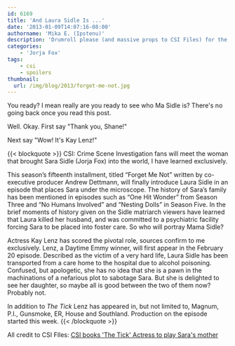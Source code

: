 ```yaml
---
id: 6169
title: 'And Laura Sidle Is ...'
date: '2013-01-09T14:07:16-08:00'
authorname: 'Mika E. (Ipstenu)'
description: 'Drumroll please (and massive props to CSI Files) for the reveal of Ms. Laura Sidle.'
categories:
    - 'Jorja Fox'
tags:
    - csi
    - spoilers
thumbnail:
  url: /img/blog/2013/forget-me-not.jpg
---
```


You ready? I mean really are you ready to see who Ma Sidle is? There's no going back once you read this post.

Well. Okay. First say "Thank you, Shane!"

Next say "Wow! It's Kay Lenz!"

{{< blockquote >}}
CSI: Crime Scene Investigation fans will meet the woman that brought Sara Sidle (Jorja Fox) into the world, I have learned exclusively.

This season’s fifteenth installment, titled “Forget Me Not” written by co-executive producer Andrew Dettmann, will finally introduce Laura Sidle in an episode that places Sara under the microscope. The history of Sara’s family has been mentioned in episodes such as “One Hit Wonder” from Season Three and “No Humans Involved” and “Nesting Dolls” in Season Five. In the brief moments of history given on the Sidle matriarch viewers have learned that Laura killed her husband, and was committed to a psychiatric facility forcing Sara to be placed into foster care. So who will portray Mama Sidle?

Actress Kay Lenz has scored the pivotal role, sources confirm to me exclusively. Lenz, a Daytime Emmy winner, will first appear in the February 20 episode. Described as the victim of a very hard life, Laura Sidle has been transported from a care home to the hospital due to alcohol poisoning. Confused, but apologetic, she has no idea that she is a pawn in the machinations of a nefarious plot to sabotage Sara. But she is delighted to see her daughter, so maybe all is good between the two of them now? Probably not.

In addition to _The Tick_ Lenz has appeared in, but not limited to, Magnum, P.I., Gunsmoke, ER, House and Southland. Production on the episode started this week.
{{< /blockquote >}}

All credit to CSI FIles: [CSI books 'The Tick' Actress to play Sara's mother](https://www.csifiles.com/content/2013/01/csi-books-the-tick-actress-to-play-saras-mother/)
